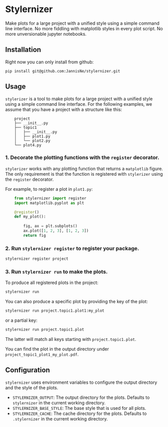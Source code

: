# Stylernizer

Make plots for a large project with a unified style using a simple command line interface. No more fiddling with matplotlib styles in every plot script. No more unversionable jupyter notebooks.

## Installation

Right now you can only install from github:

```
pip install git@github.com:JannisNe/stylernizer.git
```

## Usage

`stylerizer` is a tool to make plots for a large project with a unified style using a simple command line interface. For the following examples, we assume that you have a project with a structure like this:

```
    project
    ├── __init__.py
    ├── topic1
    │   ├── __init__.py
    │   ├── plot1.py
    │   └── plot2.py
    └── plot4.py
```
### 1. Decorate the plotting functions with the `register` decorator.

`stylerizer` works with any plotting function that returns a `matplotlib` figure. The only requirement is that the function is registered with `stylerizer` using the `register` decorator.

For example, to register a plot in `plot1.py`:

```python
    from stylernizer import register
    import matplotlib.pyplot as plt

    @register()
    def my_plot():
        
        fig, ax = plt.subplots()
        ax.plot([1, 2, 3], [1, 2, 3])
        return fig
```

### 2. Run `stylernizer register` to register your package.

```bash
stylernizer register project
```

### 3. Run `stylernizer run` to make the plots.

To produce all registered plots in the project:
```bash
stylernizer run
```

You can also produce a specific plot by providing the key of the plot:
```bash
stylernizer run project.topic1.plot1:my_plot
```
or a partial key:
```bash
stylernizer run project.topic1.plot
```
The latter will match all keys starting with `project.topic1.plot`.

You can find the plot in the output directory under `project_topic1_plot1_my_plot.pdf`.

## Configuration

`stylernizer` uses environment variables to configure the output directory and the style of the plots.

* `STYLERNIZER_OUTPUT`: The output directory for the plots. Defaults to `stylernizer` in the current working directory.
* `STYLERNIZER_BASE_STYLE`: The base style that is used for all plots. 
* `STYLERNIZER_CACHE`: The cache directory for the plots. Defaults to `.stylernizer` in the current working directory.

